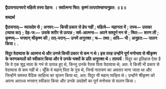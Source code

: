 **द्वैपायनादनवरो महित्वे तस्य देहज: ।** **सर्वात्मना श्रित: कृष्णं तत्परांश्चाप्यनुव्रत: ॥ ३॥** 

**शब्दार्थ** 

**द्वैपायनात्—** **व्यासदेव से** **; अनवर:—** **किसी प्रकार से हेय नहीं** **; महित्वे—** **महानता में** **; तस्य—** **उसका (व्यास का)** **;** **देह-ज:—** **उसके शरीर से उत्पन्न** **; सर्व-आत्मना—** **अपने सश्पूर्ण मन से** **; श्रित:—** **शरण ली** **; कृष्णम्—** **भगवान्** **श्रीकृष्ण की** **; तत्-परान्—** **उनमें अनुरक्त** **; च—** **तथा** **; अपि—** **भी** **; अनुव्रत:—** **पालन किया।** **.** 

**विदुर वेदव्यास के आत्मज थे और उनसे किसी प्रकार से कम न थे। इस तरह उन्होंने** **पूर्ण मनोभाव से श्रीकृष्ण के चरणकमलों को स्वीकार किया और वे उनके भक्तों के** **प्रति अनुरक्त थे।** **तात्पर्य** : विदुर का इतिहास ऐसा है कि वे एक शूद्र माता के गर्भ से उत्पन्न हुए थे, किन्तु उनके रैतस पिता वेदव्यास थे; अत: वे किसी भी प्रकार से वेदव्यास से कम नहीं थे। चूँकि वे महान् पिता के पुत्र थे, जिन्हें नारायण का अवतार माना जाता था और जिन्होंने समस्त वैदिक साहित्य का सृजन किया था, अत: विदुर भी महान् व्यकि्त थे। उन्होंने श्रीकृष्ण को अपना आराध्य भगवान् स्वीकार किया और उनके उपदेशों का पूर्ण मनोभाव से पालन किया।  